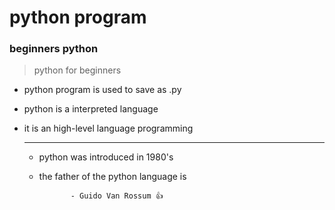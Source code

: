 # python program
### beginners python 

> python for beginners
* python program is used to save as .py
* python is a interpreted language
* it is an high-level language programming

  ---
  
 
  - python was introduced in 1980's
  - the father of the python language is
    
               - Guido Van Rossum 👍
    
